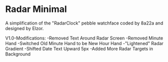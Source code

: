 Radar Minimal
==========

A simplification of the "RadarClock" pebble watchface coded by 8a22a and designed by Elzor.

V1.0-Modifications:
-Removed Text Around Radar Screen
-Removed Minute Hand
-Switched Old Minute Hand to be New Hour Hand
-"Lightened" Radar Gradient
-Shifted Date Text Upward 5px
-Added More Radar Targets in Background
